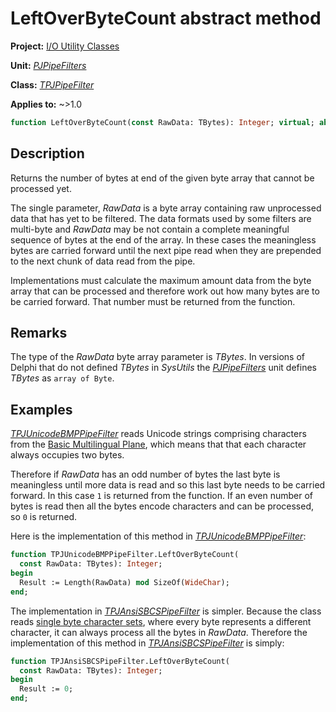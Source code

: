 # LeftOverByteCount abstract method

**Project:** [I/O Utility Classes](../API.md)

**Unit:** [_PJPipeFilters_](./PJPipeFilters.md)

**Class:** [_TPJPipeFilter_](./TPJPipeFilter.md)

**Applies to:** ~>1.0

```pascal
function LeftOverByteCount(const RawData: TBytes): Integer; virtual; abstract;
```

## Description

Returns the number of bytes at end of the given byte array that cannot be processed yet.

The single parameter, _RawData_ is a byte array containing raw unprocessed data that has yet to be filtered. The data formats used by some filters are multi-byte and _RawData_ may be not contain a complete meaningful sequence of bytes at the end of the array. In these cases the meaningless bytes are carried forward until the next pipe read when they are prepended to the next chunk of data read from the pipe.

Implementations must calculate the maximum amount data from the byte array that can be processed and therefore work out how many bytes are to be carried forward. That number must be returned from the function.

## Remarks

The type of the _RawData_ byte array parameter is _TBytes_. In versions of Delphi that do not defined _TBytes_ in _SysUtils_ the [_PJPipeFilters_](./PJPipeFilters.md) unit defines _TBytes_ as `array of Byte`.

## Examples

[_TPJUnicodeBMPPipeFilter_](./TPJUnicodeBMPPipeFilter.md) reads Unicode strings comprising characters from the [Basic Multilingual Plane](https://en.wikipedia.org/wiki/Basic_Multilingual_Plane#Basic_Multilingual_Plane), which means that that each character always occupies two bytes.

Therefore if _RawData_ has an odd number of bytes the last byte is meaningless until more data is read and so this last byte needs to be carried forward. In this case `1` is returned from the function. If an even number of bytes is read then all the bytes encode characters and can be processed, so `0` is returned.

Here is the implementation of this method in [_TPJUnicodeBMPPipeFilter_](./TPJUnicodeBMPPipeFilter.md):

```pascal
function TPJUnicodeBMPPipeFilter.LeftOverByteCount(
  const RawData: TBytes): Integer;
begin
  Result := Length(RawData) mod SizeOf(WideChar);
end;
```

The implementation in [_TPJAnsiSBCSPipeFilter_](./TPJAnsiSBCSPipeFilter.md) is simpler. Because the class reads [single byte character sets](https://en.wikipedia.org/wiki/SBCS), where every byte represents a different character, it can always process all the bytes in _RawData_. Therefore the implementation of this method in [_TPJAnsiSBCSPipeFilter_](./TPJAnsiSBCSPipeFilter.md) is simply:

```pascal
function TPJAnsiSBCSPipeFilter.LeftOverByteCount(
  const RawData: TBytes): Integer;
begin
  Result := 0;
end;
```
